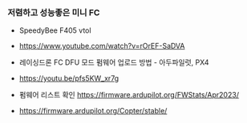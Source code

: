 

### 저렴하고 성능좋은 미니 FC

- SpeedyBee F405  vtol
- https://www.youtube.com/watch?v=rOrEF-SaDVA

- 레이싱드론 FC DFU 모드 펌웨어 업로드 방법 - 아두파일럿, PX4
- https://youtu.be/pfs5KW_xr7g



- 펌웨어 리스트 확인 https://firmware.ardupilot.org/FWStats/Apr2023/
- https://firmware.ardupilot.org/Copter/stable/
